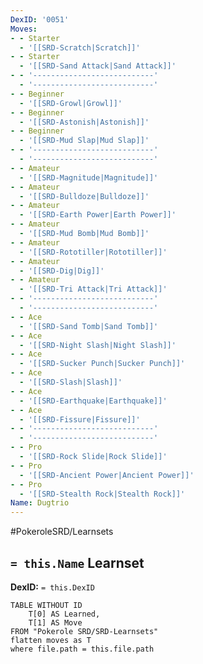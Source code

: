 ```yaml
---
DexID: '0051'
Moves:
- - Starter
  - '[[SRD-Scratch|Scratch]]'
- - Starter
  - '[[SRD-Sand Attack|Sand Attack]]'
- - '---------------------------'
  - '---------------------------'
- - Beginner
  - '[[SRD-Growl|Growl]]'
- - Beginner
  - '[[SRD-Astonish|Astonish]]'
- - Beginner
  - '[[SRD-Mud Slap|Mud Slap]]'
- - '---------------------------'
  - '---------------------------'
- - Amateur
  - '[[SRD-Magnitude|Magnitude]]'
- - Amateur
  - '[[SRD-Bulldoze|Bulldoze]]'
- - Amateur
  - '[[SRD-Earth Power|Earth Power]]'
- - Amateur
  - '[[SRD-Mud Bomb|Mud Bomb]]'
- - Amateur
  - '[[SRD-Rototiller|Rototiller]]'
- - Amateur
  - '[[SRD-Dig|Dig]]'
- - Amateur
  - '[[SRD-Tri Attack|Tri Attack]]'
- - '---------------------------'
  - '---------------------------'
- - Ace
  - '[[SRD-Sand Tomb|Sand Tomb]]'
- - Ace
  - '[[SRD-Night Slash|Night Slash]]'
- - Ace
  - '[[SRD-Sucker Punch|Sucker Punch]]'
- - Ace
  - '[[SRD-Slash|Slash]]'
- - Ace
  - '[[SRD-Earthquake|Earthquake]]'
- - Ace
  - '[[SRD-Fissure|Fissure]]'
- - '---------------------------'
  - '---------------------------'
- - Pro
  - '[[SRD-Rock Slide|Rock Slide]]'
- - Pro
  - '[[SRD-Ancient Power|Ancient Power]]'
- - Pro
  - '[[SRD-Stealth Rock|Stealth Rock]]'
Name: Dugtrio
---
```


#PokeroleSRD/Learnsets

## `= this.Name` Learnset

**DexID:** `= this.DexID`

```dataview
TABLE WITHOUT ID
    T[0] AS Learned,
    T[1] AS Move
FROM "Pokerole SRD/SRD-Learnsets"
flatten moves as T
where file.path = this.file.path
```
